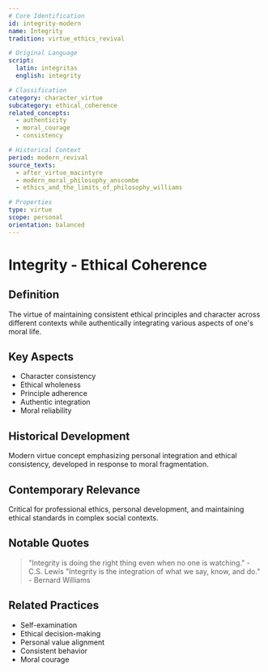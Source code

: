 ```yaml
---
# Core Identification
id: integrity-modern
name: Integrity
tradition: virtue_ethics_revival

# Original Language
script:
  latin: integritas
  english: integrity

# Classification
category: character_virtue
subcategory: ethical_coherence
related_concepts:
  - authenticity
  - moral_courage
  - consistency

# Historical Context
period: modern_revival
source_texts:
  - after_virtue_macintyre
  - modern_moral_philosophy_anscombe
  - ethics_and_the_limits_of_philosophy_williams

# Properties
type: virtue
scope: personal
orientation: balanced
---
```


# Integrity - Ethical Coherence

## Definition
The virtue of maintaining consistent ethical principles and character across different contexts while authentically integrating various aspects of one's moral life.

## Key Aspects
- Character consistency
- Ethical wholeness
- Principle adherence
- Authentic integration
- Moral reliability

## Historical Development
Modern virtue concept emphasizing personal integration and ethical consistency, developed in response to moral fragmentation.

## Contemporary Relevance
Critical for professional ethics, personal development, and maintaining ethical standards in complex social contexts.

## Notable Quotes
> "Integrity is doing the right thing even when no one is watching." - C.S. Lewis
> "Integrity is the integration of what we say, know, and do." - Bernard Williams

## Related Practices
- Self-examination
- Ethical decision-making
- Personal value alignment
- Consistent behavior
- Moral courage